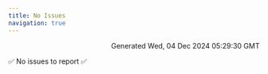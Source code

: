 ```yaml
---
title: No Issues
navigation: true
---
```


<p style="text-align:right;color:#cccs">
Generated Wed, 04 Dec 2024 05:29:30 GMT
</p>
<p>✅ No issues to report ✅</p>



